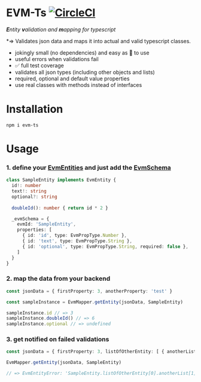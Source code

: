 
# EVM-Ts [![CircleCI](https://circleci.com/gh/sp33dlink/EVM-Ts/tree/master.svg?style=shield)](https://circleci.com/gh/sp33dlink/EVM-Ts/tree/master)

***E**ntity **v**alidation and **m**apping for typescript*

*=> Validates json data and maps it into actual and valid typescript classes.
- jokingly small (no dependencies) and easy as 🍰 to use
- useful errors when validations fail
- ✅ full test coverage
- validates all json types (including other objects and lists)
- required, optional and default value properties
- use real classes with methods instead of interfaces


# Installation

```npm i evm-ts```

# Usage

### 1. define your [EvmEntities](https://github.com/sp33dlink/EVM-Ts/blob/09b96287b1b061c0723187d40400f3acde2dd125/src/evm-entity.ts#L1) and just add the [EvmSchema](https://github.com/sp33dlink/EVM-Ts/blob/09b96287b1b061c0723187d40400f3acde2dd125/src/evm-entity.ts#L5)
``` typescript
class SampleEntity implements EvmEntity {
  id!: number
  text!: string
  optional?: string
  
  doubleId(): number { return id * 2 }

  _evmSchema = {
    evmId: 'SampleEntity',
    properties: [
      { id: 'id', type: EvmPropType.Number },
      { id: 'text', type: EvmPropType.String },
      { id: 'optional', type: EvmPropType.String, required: false },
    ]
  }
}
```
### 2. map the data from your backend
``` typescript
const jsonData = { firstProperty: 3, anotherProperty: 'test' }

const sampleInstance = EvmMapper.getEntity(jsonData, SampleEntity)

sampleInstance.id // => 3
sampleInstance.doubleId() // => 6 
sampleInstance.optional // => undefined
```
### 3. get notified on failed validations
``` typescript
const jsonData = { firstProperty: 3, listOfOtherEntity: [ { anotherList: [ true, 'false' ] } ] }

EvmMapper.getEntity(jsonData, SampleEntity)

// => EvmEntityError: 'SampleEntity.listOfOtherEntity[0].anotherList[1]' expected 'boolean' but was 'string'
```
